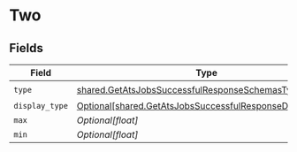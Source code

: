 # Two


## Fields

| Field                                                                                                                      | Type                                                                                                                       | Required                                                                                                                   | Description                                                                                                                |
| -------------------------------------------------------------------------------------------------------------------------- | -------------------------------------------------------------------------------------------------------------------------- | -------------------------------------------------------------------------------------------------------------------------- | -------------------------------------------------------------------------------------------------------------------------- |
| `type`                                                                                                                     | [shared.GetAtsJobsSuccessfulResponseSchemasType](../../models/shared/getatsjobssuccessfulresponseschemastype.md)           | :heavy_check_mark:                                                                                                         | N/A                                                                                                                        |
| `display_type`                                                                                                             | [Optional[shared.GetAtsJobsSuccessfulResponseDisplayType]](../../models/shared/getatsjobssuccessfulresponsedisplaytype.md) | :heavy_minus_sign:                                                                                                         | N/A                                                                                                                        |
| `max`                                                                                                                      | *Optional[float]*                                                                                                          | :heavy_minus_sign:                                                                                                         | N/A                                                                                                                        |
| `min`                                                                                                                      | *Optional[float]*                                                                                                          | :heavy_minus_sign:                                                                                                         | N/A                                                                                                                        |